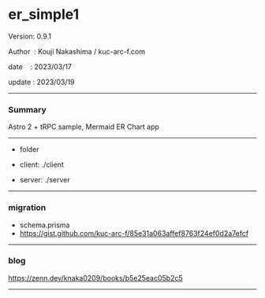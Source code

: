 ﻿# er_simple1

 Version: 0.9.1

 Author  : Kouji Nakashima / kuc-arc-f.com

 date    : 2023/03/17 

 update  : 2023/03/19 

***
### Summary

Astro 2 + tRPC sample, Mermaid ER Chart app

***
* folder

* client: ./client
* server: ./server

***
### migration

* schema.prisma
* https://gist.github.com/kuc-arc-f/85e31a063affef8763f24ef0d2a7efcf

***
### blog

https://zenn.dev/knaka0209/books/b5e25eac05b2c5

***

